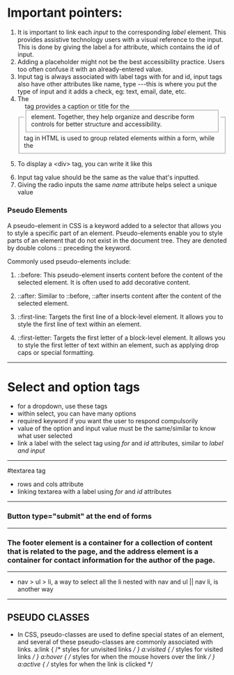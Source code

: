 # Important pointers:
1. It is important to link each *input* to the corresponding *label* element. This provides assistive technology users with a visual reference to the input.
This is done by giving the label a for attribute, which contains the id of input.
2. Adding a placeholder might not be the best accessibility practice. Users too often confuse it with an already-entered value.
3. Input tag is always associated with label tags with for and id, input tags also have other attributes like name, type ---this is where you put the type of input and it adds a check, eg: text, email, date, etc.
4. The <fieldset> tag in HTML is used to group related elements within a form, while the <legend> tag provides a caption or title for the <fieldset> element.
   Together, they help organize and describe form controls for better structure and accessibility.
5.   <p>To display a &lt;div&gt; tag, you can write it like this</p> 
6. Input tag value should be the same as the value that's inputted.
7. Giving the radio inputs the same _name_ attribute helps select a unique value

### Pseudo Elements 
A pseudo-element in CSS is a keyword added to a selector that allows you to style a specific part of an element. Pseudo-elements enable you to style parts of an element that do not exist in the document tree. They are denoted by double colons :: preceding the keyword.

Commonly used pseudo-elements include:

1. ::before: This pseudo-element inserts content before the content of the selected element. It is often used to add decorative content.

2. ::after: Similar to ::before, ::after inserts content after the content of the selected element.

3. ::first-line: Targets the first line of a block-level element. It allows you to style the first line of text within an element.

4. ::first-letter: Targets the first letter of a block-level element. It allows you to style the first letter of text within an element, such as applying drop caps or special formatting.

-------------------------------

# Select and option tags
- for a dropdown, use these tags
- within select, you can have many options
- required keyword if you want the user to respond compulsorily
- value of the option and input value must be the same/similar to know what user selected
- link a label with the select tag using *for* and *id* attributes, similar to _label and input_
-----------------------------------------------------------

#textarea tag
- rows and cols attribute
- linking textarea with a label using *for* and *id* attributes
---------------------------------------------------------------------------------------

### Button type="submit" at the end of forms
-------------------------------------------------------------------------------------------
### The footer element is a container for a collection of content that is related to the page, and the address element is a container for contact information for the author of the page.

--------------------------------------------------
- nav > ul > li, a way to select all the li nested with nav and ul || nav li, is another way
----------------------------------------------------

## PSEUDO CLASSES
- In CSS, pseudo-classes are used to define special states of an element, and several of these pseudo-classes are commonly associated with links.
a:link {
    /* styles for unvisited links */
}
a:visited {
    /* styles for visited links */
}
a:hover {
    /* styles for when the mouse hovers over the link */
}
a:active {
    /* styles for when the link is clicked */

